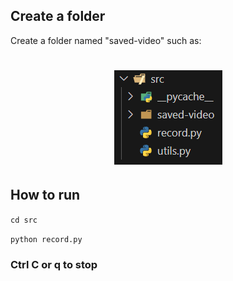 ##  Create a folder

Create a folder named "saved-video" such as:
<div align="center">
 <h1> <img src="./images/image1.png"></h1>
</div>

## How to run

```cd src```

```python record.py```

### Ctrl C or q to stop

